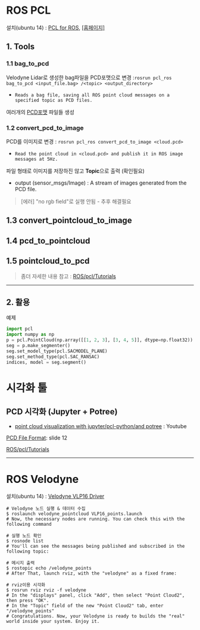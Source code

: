 # ROS PCL 

설치(ubuntu 14) : [PCL for ROS](https://github.com/adioshun/System_Setup/wiki/7_PCL#3-pcl-for-ros), [[홈페이지]](http://wiki.ros.org/pcl_ros)


## 1. Tools 

### 1.1 bag_to_pcd

Velodyne Lidar로 생성한 bag파일을 PCD포맷으로 변경 :`rosrun pcl_ros bag_to_pcd <input_file.bag> /<topic> <output_directory>`
- `Reads a bag file, saving all ROS point cloud messages on a specified topic as PCD files.`

여러개의 [PCD포맷](http://pointclouds.org/documentation/tutorials/pcd_file_format.php) 파일들 생성 

### 1.2 convert_pcd_to_image

PCD를 이미지로 변경 : `rosrun pcl_ros convert_pcd_to_image <cloud.pcd>`
- `Read the point cloud in <cloud.pcd> and publish it in ROS image messages at 5Hz.`

파일 형태로 이미지를 저장하진 않고 **Topic**으로 출력 (확인필요)
- output (sensor_msgs/Image) : A stream of images generated from the PCD file.

> [에러] "no rgb field"로 실행 안됨 - 추후 해결필요 

## 1.3 convert_pointcloud_to_image


## 1.4 pcd_to_pointcloud

## 1.5 pointcloud_to_pcd


> 좀더 자세한 내용 참고 : [ROS/pcl/Tutorials](http://wiki.ros.org/pcl/Tutorials)

---


## 2. 활용

예제

```python
import pcl
import numpy as np
p = pcl.PointCloud(np.array([[1, 2, 3], [3, 4, 5]], dtype=np.float32))
seg = p.make_segmenter()
seg.set_model_type(pcl.SACMODEL_PLANE)
seg.set_method_type(pcl.SAC_RANSAC)
indices, model = seg.segment()
```


# 시각화 툴 

## PCD 시각화 (Jupyter + Potree)
- [point cloud visualization with jupyter/pcl-python/and potree](https://www.youtube.com/watch?v=s2IvpYvB7Ew) : Youtube

[PCD File Format](http://www.jeffdelmerico.com/wp-content/uploads/2014/03/pcl_tutorial.pdf): slide 12

[ROS/pcl/Tutorials](http://wiki.ros.org/pcl/Tutorials)


---

# ROS Velodyne 

설치(ubuntu 14) : [Velodyne VLP16 Driver](https://github.com/adioshun/System_Setup/wiki/ROS-Setup#velodyne-installation)


```
# Velodyne 노드 실행 & 데이터 수집 
$ roslaunch velodyne_pointcloud VLP16_points.launch
# Now, the necessary nodes are running. You can check this with the following command

# 실행 노드 확인 
$ rosnode list
# You'll can see the messages being published and subscribed in the following topic:

# 메시지 출력 
$ rostopic echo /velodyne_points
# After That, launch rviz, with the "velodyne" as a fixed frame:

# rviz이용 시각화 
$ rosrun rviz rviz -f velodyne
# In the "displays" panel, click "Add", then select "Point Cloud2", then press "OK".
# In the "Topic" field of the new "Point Cloud2" tab, enter "/velodyne_points"
# Congratulations. Now, your Velodyne is ready to builds the "real" world inside your system. Enjoy it.
```


